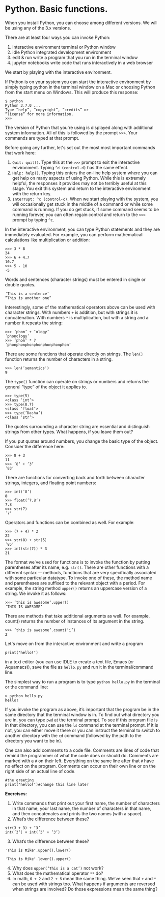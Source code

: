 # Python. Basic functions.

When you install Python, you can choose among different versions. We will be using any of the 3.x versions.

There are at least four ways you can invoke Python:
1. interactive environment terminal or Python window
2. idle Python integrated development environment
3. edit & run write a program that you run in the terminal window
4. jupyter notebooks write code that runs interactively in a web browser

We start by playing with the interactive environment. 

If Python is on your system you can start the
interactive environment by simply typing python in the terminal window on a
Mac or choosing Python from the start menu on Windows. This will produce this
response:

```
$ python
Python 3.7.0 ...
Type ”help”, ”copyright”, ”credits” or
”license” for more information.
>>>
```

The version of Python that you're using is displayed along with additional system
information. All of this is followed by the prompt `>>>`. Your commands are typed
at that prompt.

Before going any further, let's set out the most most important commands that work
here:
1. `Quit: quit()`. Type this at the `>>>` prompt to exit the interactive environment.
Typing `^d (control-d)` has the same effect.
2. `Help: help()`. Typing this enters the on-line help system where you can get help
on many aspects of using Python. While this is extremely helpful, the responses it
provides may not be terribly useful at this stage. You exit this system and return to
the interactive environment with the return key.
3. `Interrupt: ^c (control-c)`. When we start playing with the system, you will
occasionally get stuck in the middle of a command or while some command is
running. If you do get stuck, if some command seems to be running forever, you
can often regain control and return to the `>>>` prompt by typing `^c`.

In the interactive environment, you can type Python
statements and they are immediately evaluated. For example, you can perform
mathematical calculations like multiplication or addition:
```
>>> 3 * 8
24
>>> 6 + 4.7
10.7
>>> 5 - 10
-5
```

Words and sentences (character strings) must be
entered in single or double quotes. 
```
’This is a sentence’
”This is another one”
```
Interestingly, some of the mathematical operators above can be used with character
strings. With numbers `+` is addition, but with
strings it is concatenation. With numbers `*` is multiplication, but with a string and a
number it repeats the string:
```
>>> ’phon’ + ’ology’
’phonology’
>>> ’phon’ * 7
’phonphonphonphonphonphonphon’
```


There are some functions that operate directly on strings. The `len()` function
returns the number of characters in a string.
```
>>> len(’semantics’)
9
```
The `type()` function can operate on strings or numbers and returns the general
“type” of the object it applies to.
```
>>> type(5)
<class ’int’>
>>> type(8.7)
<class ’float’>
>>> type(’Dasha’)
<class ’str’>
```
The quotes surrounding a character string are essential and distinguish
strings from other types. What happens, if you leave them out?

If you put quotes around numbers, you change the basic type of the object.
Consider the difference here:
```
>>> 8 + 3
11
>>> ’8’ + ’3’
’83’
```

There are functions for converting back and forth between character strings, integers,
and floating point numbers:
```
>>> int(’8’)
8
>>> float(’7.8’)
7.8
>>> str(7)
’7’
```
Operators and functions can be combined as well. For example:
```
>>> (7 + 4) * 2
22
>>> str(8) + str(5)
’85’
>>> int(str(7)) * 3
21
```

The format we've used for functions is to invoke the function by putting parentheses
after its name, e.g. `str()`. There are other functions with a different syntax -- methods, functions that are very
specifically associated with some particular datatype. To invoke one of these, the method name and parentheses
are suffixed to the relevant object with a period. For example, the string method
`upper()` returns an uppercase version of a string. We invoke it as follows:
```
>>> ’this is awesome’.upper()
’THIS IS AWESOME’
```
There are methods that take additional arguments as well. For example, count()
returns the number of instances of its argument in the string.
```
>>> ’this is awesome’.count(’i’)
2
```

Let's move on from the interactive environment and write a program 
```
print('hello!')
```
in a text editor (you can use IDLE to create a text file, Emacs (or Aquamacs)), save the file as `hello.py` and run it in the terminal/command line.

The simplest way to run a program is to type
`python hello.py` in the terminal or the command line:

```
> python hello.py
hello!
```
If you invoke the program as above, it’s important that the program be in the same
directory that the terminal window is in. To find out what directory you are in, you
can type `pwd` at the terminal prompt. To see if this program file is in that directory, you can use the `ls` command at the terminal prompt. If it is not, you can either
move it there or you can instruct the terminal to switch to another directory with
the `cd` command (followed by the path to the directory you want to be in).


One can also add comments to a code file. Comments are lines of code that remind
the programmer of what the code does or should do. Comments are marked
with a `#` on their left. Everything on the same line after that `#` have no effect on
the program. Comments can occur on their own line or on the right side of an actual
line of code.

```
#the greeting
print('hello!')#change this line later
```

**Exercises:**
1. Write commands that print out your first name, the number of characters in
that name, your last name, the number of characters in that name, and then
concatenates and prints the two names (with a space).
2. What’s the difference between these?
```
str(3 + 3) + ’3’
int(’3’) + int(’3’ + ’3’)
```
3. What’s the difference between these?

`'This is Mike'.upper().lower()`

`'This is Mike'.lower().upper()`

4. Why does ```upper(’This is a cat’)``` not work?
5. What does the mathematical operator `**` do?
6. In math, `6 + 2` and `2 + 6` mean the same thing. We’ve seen that `+` and `*`
can be used with strings too. What happens if arguments are reversed when
strings are involved? Do those expressions mean the same thing?
